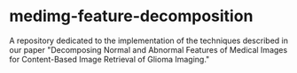 # medimg-feature-decomposition
A repository dedicated to the implementation of the techniques described in our paper "Decomposing Normal and Abnormal Features of Medical Images for Content-Based Image Retrieval of Glioma Imaging."
